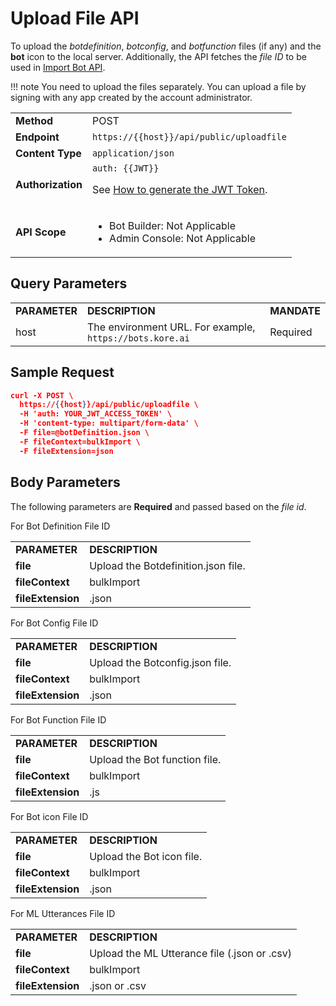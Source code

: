 # Upload File API

To upload the _botdefinition_, _botconfig_, and _botfunction_ files (if any) and the **bot** icon to the local server. Additionally, the API fetches the _file ID_ to be used in [Import Bot API](../import-bot-as-new-bot).

!!! note
    You need to upload the files separately. You can upload a file by signing with any app created by the account administrator.

 <table>
  <tr>
   <td><strong>Method</strong>
   </td>
   <td>POST
   </td>
  </tr>
  <tr>
   <td><strong>Endpoint</strong>
   </td>
   <td><code>https://{{host}}/api/public/uploadfile</code>
   </td>
  </tr>
  <tr>
   <td><strong>Content Type</strong>
   </td>
   <td><code>application/json</code>
   </td>
  </tr>
  <tr>
   <td><strong>Authorization</strong>
   </td>
   <td><code>auth: {{JWT}}</code>
<p>
See <a href="../api-introduction/#generating-the-jwt-token">How to generate the JWT Token</a>.
   </td>
  </tr>
  <tr>
   <td><strong>API Scope</strong>
   </td>
   <td>
<ul>

<li>Bot Builder: Not Applicable

<li>Admin Console: Not Applicable
</li>
</ul>
   </td>
  </tr>
</table>


 


## Query Parameters


<table>
  <tr>
   <td><strong>PARAMETER</strong>
   </td>
   <td><strong>DESCRIPTION</strong>
   </td>
   <td><strong>MANDATE</strong>
   </td>
  </tr>
  <tr>
   <td>host
   </td>
   <td>The environment URL. For example, <code>https://bots.kore.ai</code>
   </td>
   <td>Required
   </td>
  </tr>
</table>


 


## Sample Request

```json
curl -X POST \
  https://{{host}}/api/public/uploadfile \
  -H 'auth: YOUR_JWT_ACCESS_TOKEN' \
  -H 'content-type: multipart/form-data' \
  -F file=@botDefinition.json \
  -F fileContext=bulkImport \
  -F fileExtension=json
```



## Body Parameters

The following parameters are **Required** and passed based on the _file id_.

For Bot Definition File ID


<table>
  <tr>
   <td><strong>PARAMETER</strong>
   </td>
   <td><strong>DESCRIPTION</strong>
   </td>
  </tr>
  <tr>
   <td><strong>file</strong>
   </td>
   <td>Upload the Botdefinition.json file.
   </td>
  </tr>
  <tr>
   <td><strong>fileContext</strong>
   </td>
   <td>bulkImport
   </td>
  </tr>
  <tr>
   <td><strong>fileExtension</strong>
   </td>
   <td>.json
   </td>
  </tr>
</table>


For Bot Config File ID


<table>
  <tr>
   <td><strong>PARAMETER</strong>
   </td>
   <td><strong>DESCRIPTION</strong>
   </td>
  </tr>
  <tr>
   <td><strong>file</strong>
   </td>
   <td>Upload the Botconfig.json file.
   </td>
  </tr>
  <tr>
   <td><strong>fileContext</strong>
   </td>
   <td>bulkImport
   </td>
  </tr>
  <tr>
   <td><strong>fileExtension</strong>
   </td>
   <td>.json
   </td>
  </tr>
</table>


For Bot Function File ID


<table>
  <tr>
   <td><strong>PARAMETER</strong>
   </td>
   <td><strong>DESCRIPTION</strong>
   </td>
  </tr>
  <tr>
   <td><strong>file</strong>
   </td>
   <td>Upload the Bot function file.
   </td>
  </tr>
  <tr>
   <td><strong>fileContext</strong>
   </td>
   <td>bulkImport
   </td>
  </tr>
  <tr>
   <td><strong>fileExtension</strong>
   </td>
   <td>.js
   </td>
  </tr>
</table>


For Bot icon File ID


<table>
  <tr>
   <td><strong>PARAMETER</strong>
   </td>
   <td><strong>DESCRIPTION</strong>
   </td>
  </tr>
  <tr>
   <td><strong>file</strong>
   </td>
   <td>Upload the Bot icon file.
   </td>
  </tr>
  <tr>
   <td><strong>fileContext</strong>
   </td>
   <td>bulkImport
   </td>
  </tr>
  <tr>
   <td><strong>fileExtension</strong>
   </td>
   <td>.json
   </td>
  </tr>
</table>


For ML Utterances File ID


<table>
  <tr>
   <td><strong>PARAMETER</strong>
   </td>
   <td><strong>DESCRIPTION</strong>
   </td>
  </tr>
  <tr>
   <td><strong>file</strong>
   </td>
   <td>Upload the ML Utterance file (.json or .csv)
   </td>
  </tr>
  <tr>
   <td><strong>fileContext</strong>
   </td>
   <td>bulkImport
   </td>
  </tr>
  <tr>
   <td><strong>fileExtension</strong>
   </td>
   <td>.json or .csv
   </td>
  </tr>
</table>
